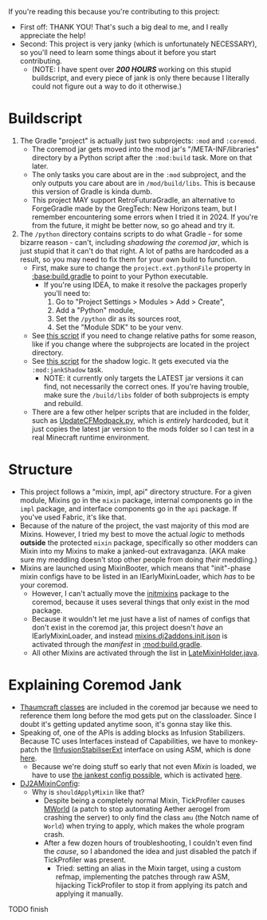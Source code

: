 If you're reading this because you're contributing to this project:
- First off: THANK YOU! That's such a big deal to me, and I really appreciate the help!
- Second: This project is very janky (which is unfortunately NECESSARY), so you'll need to learn some things about it before you start contributing.
  - (NOTE: I have spent over ***200 HOURS*** working on this stupid buildscript, and every piece of jank is only there because I literally could not figure out a way to do it otherwise.)

# Buildscript
1. The Gradle "project" is actually just two subprojects: `:mod` and `:coremod`.
   - The coremod jar gets moved into the mod jar's "/META-INF/libraries" directory by a Python script after the `:mod:build` task. More on that later.
   - The only tasks you care about are in the `:mod` subproject, and the only outputs you care about are in `/mod/build/libs`. This is because this version of Gradle is kinda dumb.
   - This project MAY support RetroFuturaGradle, an alternative to ForgeGradle made by the GregTech: New Horizons team, but I remember encountering some errors when I tried it in 2024.  If you're from the future, it might be better now, so go ahead and try it.
2. The `/python` directory contains scripts to do what Gradle - for some bizarre reason - can't, including *shadowing the coremod jar*, which is just stupid that it can't do that right.
   A lot of paths are hardcoded as a result, so you may need to fix them for your own build to function.
    - First, make sure to change the `project.ext.pythonFile` property in [:base:build.gradle](./build.gradle) to point to your Python executable. 
        - If you're using IDEA, to make it resolve the packages properly you'll need to:
          1. Go to "Project Settings > Modules > Add > Create",
          2. Add a "Python" module,
          3. Set the `/python` dir as its sources root,
          4. Set the "Module SDK" to be your venv.
    - See [this script](./python/DJ2A_CommonBuildLogic.py) if you need to change relative paths for some reason, like if you change where the subprojects are located in the project directory.
    - See [this script](/python/ModOutput_ShadowCoreMod.py) for the shadow logic. It gets executed via the `:mod:jankShadow` task.
      - NOTE: it currently only targets the LATEST jar versions it can find, not necessarily the correct ones.  If you're having trouble, make sure the `/build/libs` folder of both subprojects is empty and rebuild.
    - There are a few other helper scripts that are included in the folder, such as [UpdateCFModpack.py](python/UpdateCFModpack.py), which is _entirely_ hardcoded, but it just copies the latest jar version to the mods folder so I can test in a real Minecraft runtime environment.

# Structure
- This project follows a "mixin, impl, api" directory structure.  For a given module, Mixins go in the `mixin` package, internal components go in the `impl` package, and interface components go in the `api` package.  If you've used Fabric, it's like that.
- Because of the nature of the project, the vast majority of this mod are Mixins.  However, I tried my best to move the actual _logic_ to methods **outside** the protected `mixin` package, specifically so other modders can Mixin into my Mixins to make a janked-out extravaganza. (AKA make sure my meddling doesn't stop other people from doing _their_ meddling.)
- Mixins are launched using MixinBooter, which means that "init"-phase mixin configs have to be listed in an IEarlyMixinLoader, which _has_ to be your coremod.
    - However, I can't actually move the [initmixins](mod/src/main/java/btpos/dj2addons/initmixins) package to the coremod, because it uses several things that only exist in the mod package.
    - Because it wouldn't let me just have a list of names of configs that don't exist in the coremod jar, this project doesn't _have_ an IEarlyMixinLoader, and instead [mixins.dj2addons.init.json](mod/src/main/resources/mixins.dj2addons.init.json) is activated through the _manifest_ in [:mod:build.gradle](mod/build.gradle).
    - All other Mixins are activated through the list in [LateMixinHolder.java](mod/src/main/java/btpos/dj2addons/LateMixinHolder.java).

# Explaining Coremod Jank
- [Thaumcraft classes](coremod/src/main/java/thaumcraft) are included in the coremod jar because we need to reference them long before the mod gets put on the classloader.  Since I doubt it's getting updated anytime soon, it's gonna stay like this.
- Speaking of, one of the APIs is adding blocks as Infusion Stabilizers. Because TC uses Interfaces instead of Capabilities, we have to monkey-patch the [IInfusionStabiliserExt](coremod/src/main/java/thaumcraft/api/crafting/IInfusionStabiliserExt.java) interface on using ASM, which is done [here](coremod/src/main/java/btpos/dj2addons/asm/api/thaumcraft/infusionstabilizers/InfusionStabilizerClassTransformer.java).
  - Because we're doing stuff so early that not even _Mixin_ is loaded, we have to use [the jankest config possible](coremod/src/main/java/btpos/dj2addons/asm/api/thaumcraft/infusionstabilizers/JankConfig.java), which is activated [here](coremod/src/main/java/btpos/dj2addons/core/DJ2APreStartHook.java).
- [DJ2AMixinConfig](coremod/src/main/java/btpos/dj2addons/core/DJ2AMixinConfig.java):
  - Why is `shouldApplyMixin` like that? 
    - Despite being a completely normal Mixin, TickProfiler causes [MWorld](mod/src/main/java/btpos/dj2addons/initmixins/patches/minecraft/MWorld.java) (a patch to stop automating Aether aerogel from crashing the server) to only find the class `amu` (the Notch name of `World`) when trying to apply, which makes the whole program crash.
    - After a few dozen hours of troubleshooting, I couldn't even find the _cause_, so I abandoned the idea and just disabled the patch if TickProfiler was present.
      - Tried: setting an alias in the Mixin target, using a custom refmap, implementing the patches through raw ASM, hijacking TickProfiler to stop it from applying its patch and applying it manually.

TODO finish